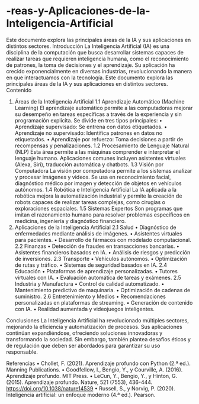 # -reas-y-Aplicaciones-de-la-Inteligencia-Artificial
Este documento explora las principales áreas de la IA y sus aplicaciones en distintos sectores.
Introducción
La Inteligencia Artificial (IA) es una disciplina de la computación que busca desarrollar sistemas capaces de realizar tareas que requieren inteligencia humana, como el reconocimiento de patrones, la toma de decisiones y el aprendizaje. Su aplicación ha crecido exponencialmente en diversas industrias, revolucionando la manera en que interactuamos con la tecnología. Este documento explora las principales áreas de la IA y sus aplicaciones en distintos sectores.
Contenido
1. Áreas de la Inteligencia Artificial
1.1 Aprendizaje Automático (Machine Learning)
El aprendizaje automático permite a las computadoras mejorar su desempeño en tareas específicas a través de la experiencia y sin programación explícita. Se divide en tres tipos principales:
•	Aprendizaje supervisado: Se entrena con datos etiquetados.
•	Aprendizaje no supervisado: Identifica patrones en datos no etiquetados.
•	Aprendizaje por refuerzo: Toma decisiones a partir de recompensas y penalizaciones.
1.2 Procesamiento de Lenguaje Natural (NLP)
Esta área permite a las máquinas comprender e interpretar el lenguaje humano. Aplicaciones comunes incluyen asistentes virtuales (Alexa, Siri), traducción automática y chatbots.
1.3 Visión por Computadora
La visión por computadora permite a los sistemas analizar y procesar imágenes y videos. Se usa en reconocimiento facial, diagnóstico médico por imagen y detección de objetos en vehículos autónomos.
1.4 Robótica e Inteligencia Artificial
La IA aplicada a la robótica mejora la automatización industrial y permite la creación de robots capaces de realizar tareas complejas, como cirugías o exploraciones espaciales.
1.5 Sistemas Expertos
Son programas que imitan el razonamiento humano para resolver problemas específicos en medicina, ingeniería y diagnóstico financiero.
2. Aplicaciones de la Inteligencia Artificial
2.1 Salud
•	Diagnóstico de enfermedades mediante análisis de imágenes.
•	Asistentes virtuales para pacientes.
•	Desarrollo de fármacos con modelado computacional.
2.2 Finanzas
•	Detección de fraudes en transacciones bancarias.
•	Asistentes financieros basados en IA.
•	Análisis de riesgos y predicción de inversiones.
2.3 Transporte
•	Vehículos autónomos.
•	Optimización de rutas y tráfico.
•	Sistemas de seguridad basados en IA.
2.4 Educación
•	Plataformas de aprendizaje personalizadas.
•	Tutores virtuales con IA.
•	Evaluación automática de tareas y exámenes.
2.5 Industria y Manufactura
•	Control de calidad automatizado.
•	Mantenimiento predictivo de maquinaria.
•	Optimización de cadenas de suministro.
2.6 Entretenimiento y Medios
•	Recomendaciones personalizadas en plataformas de streaming.
•	Generación de contenido con IA.
•	Realidad aumentada y videojuegos inteligentes.



Conclusiones
La Inteligencia Artificial ha revolucionado múltiples sectores, mejorando la eficiencia y automatización de procesos. Sus aplicaciones continúan expandiéndose, ofreciendo soluciones innovadoras y transformando la sociedad. Sin embargo, también plantea desafíos éticos y de regulación que deben ser abordados para garantizar su uso responsable.


Referencias
•	Chollet, F. (2021). Aprendizaje profundo con Python (2.ª ed.). Manning Publications.
•	Goodfellow, I., Bengio, Y., y Courville, A. (2016). Aprendizaje profundo. MIT Press.
•	LeCun, Y., Bengio, Y., y Hinton, G. (2015). Aprendizaje profundo. Nature, 521 (7553), 436-444. https://doi.org/10.1038/nature14539
•	Russell, S., y Norvig, P. (2020). Inteligencia artificial: un enfoque moderno (4.ª ed.). Pearson.

